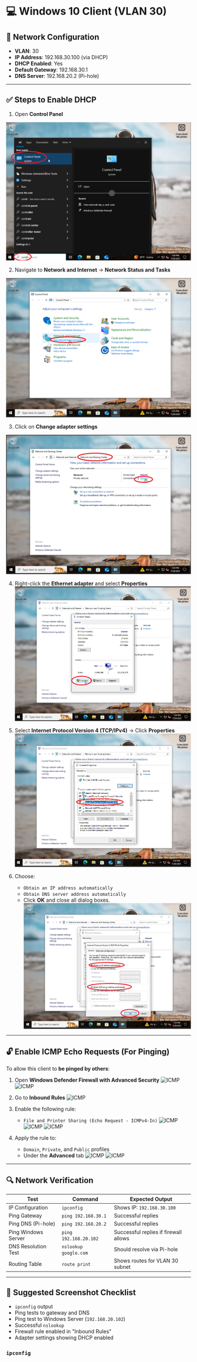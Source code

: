 # 💻 Windows 10 Client (VLAN 30)

## 🔧 Network Configuration

- **VLAN**: 30  
- **IP Address**: 192.168.30.100 (via DHCP)  
- **DHCP Enabled**: Yes  
- **Default Gateway**: 192.168.30.1  
- **DNS Server**: 192.168.20.2 (Pi-hole)

---

## ✅ Steps to Enable DHCP

1. Open **Control Panel**

![DHCP](1_Control.png)

2. Navigate to **Network and Internet** → **Network Status and Tasks**

![DHCP](2_Network.png)

3. Click on **Change adapter settings**

![DHCP](3_Adapt.png)

4. Right-click the **Ethernet adapter** and select **Properties**
![DHCP](4_Prop.png)

5. Select **Internet Protocol Version 4 (TCP/IPv4)** → Click **Properties**
![DHCP](5_IP.png)
   
6. Choose:
   - `Obtain an IP address automatically`
   - `Obtain DNS server address automatically`
   - Click **OK** and close all dialog boxes.
![DHCP](6_DHCPc.png)

---

## 🔓 Enable ICMP Echo Requests (For Pinging)

To allow this client to **be pinged by others**:

1. Open **Windows Defender Firewall with Advanced Security**
![ICMP](7_Firewall.png)
![ICMP](8_Firewall.png)

3. Go to **Inbound Rules**
![ICMP](9_Rules.png)

5. Enable the following rule:
   - `File and Printer Sharing (Echo Request - ICMPv4-In)`
![ICMP](10_Rules.png)
![ICMP](11_Rules.png)
![ICMP](12_Rules.png)

6. Apply the rule to:
   - `Domain`, `Private`, and `Public` profiles  
   - Under the **Advanced** tab
![ICMP](13_Profile.png)
![ICMP](14_Profile.png)
---

## 🔍 Network Verification

| Test                        | Command                          | Expected Output                        |
|-----------------------------|----------------------------------|----------------------------------------|
| IP Configuration            | `ipconfig`                       | Shows IP: `192.168.30.100`             |
| Ping Gateway                | `ping 192.168.30.1`              | Successful replies                     |
| Ping DNS (Pi-hole)         | `ping 192.168.20.2`              | Successful replies                     |
| Ping Windows Server         | `ping 192.168.20.102`            | Successful replies if firewall allows  |
| DNS Resolution Test        | `nslookup google.com`            | Should resolve via Pi-hole             |
| Routing Table              | `route print`                    | Shows routes for VLAN 30 subnet        |

---

## 📸 Suggested Screenshot Checklist

- `ipconfig` output  
- Ping tests to gateway and DNS  
- Ping test to Windows Server (`192.168.20.102`)  
- Successful `nslookup`  
- Firewall rule enabled in "Inbound Rules"  
- Adapter settings showing DHCP enabled  


### `ipconfig`
